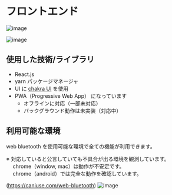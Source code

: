 # フロントエンド

<!-- ![image](documents/images/pairing-screen.png) -->
![image](https://user-images.githubusercontent.com/55702777/142709148-bea24e40-b58f-41ea-aadc-4e38f278b5d7.png)


<!-- ![image](documents/images/cool-features.png) -->
![image](https://user-images.githubusercontent.com/55702777/142709515-46c90fcd-a575-4c92-bbd6-8e28fdbdab2c.png)


## 使用した技術/ライブラリ

- React.js
- yarn パッケージマネージャ
- UI に [chakra UI](https://chakra-ui.com/) を使用
- PWA（Progressive Web App） になっています
  - オフラインに対応（一部未対応）
  - バックグラウンド動作は未実装（対応中）

## 利用可能な環境

web bluetooth を使用可能な環境で全ての機能が利用できます。

※ 対応していると公言していても不具合が出る環境を観測しています。  
　 chrome（window, mac）は動作が不安定です。  
　 chrome（android）では完全な動作を確認しています。

(https://caniuse.com/web-bluetooth)
![image](https://user-images.githubusercontent.com/38291975/139562353-580f6dc7-6f92-44c8-b777-cc06cfba3769.png)
